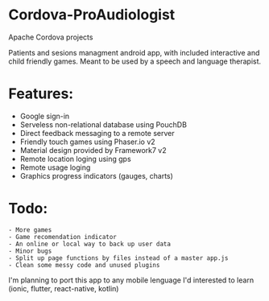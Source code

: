# Cordova-ProAudiologist
Apache Cordova projects

Patients and sesions managment android app, with included interactive and child friendly games. Meant to be used by a speech and language therapist.

# Features:
  - Google sign-in
  - Serveless non-relational database using PouchDB
  - Direct feedback messaging to a remote server
  - Friendly touch games using Phaser.io v2
  - Material design provided by Framework7 v2
  - Remote location loging using gps
  - Remote usage loging
  - Graphics progress indicators (gauges, charts)
  
  # Todo:
    - More games
    - Game recomendation indicator
    - An online or local way to back up user data
    - Minor bugs
    - Split up page functions by files instead of a master app.js
    - Clean some messy code and unused plugins

I'm planning to port this app to any mobile lenguage I'd interested to learn (ionic, flutter, react-native, kotlin)
